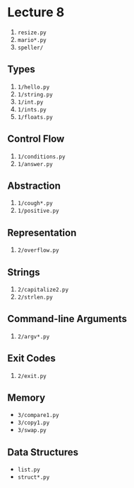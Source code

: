 # Lecture 8

1. `resize.py`
1. `mario*.py`
1. `speller/`

## Types

1. `1/hello.py`
1. `1/string.py`
1. `1/int.py`
1. `1/ints.py`
1. `1/floats.py`

## Control Flow

1. `1/conditions.py`
1. `1/answer.py`

## Abstraction

1. `1/cough*.py`
1. `1/positive.py`

## Representation

1. `2/overflow.py`

## Strings

1. `2/capitalize2.py`
1. `2/strlen.py`

## Command-line Arguments

1. `2/argv*.py`

## Exit Codes

1. `2/exit.py`

## Memory

- `3/compare1.py`
- `3/copy1.py`
- `3/swap.py`

## Data Structures

- `list.py`
- `struct*.py`
